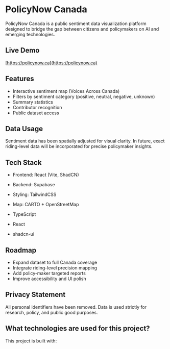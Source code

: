# PolicyNow Canada

PolicyNow Canada is a public sentiment data visualization platform designed to bridge the gap between citizens and policymakers on AI and emerging technologies.

## Live Demo
[https://policynow.ca](https://policynow.ca)

## Features
- Interactive sentiment map (Voices Across Canada)
- Filters by sentiment category (positive, neutral, negative, unknown)
- Summary statistics
- Contributor recognition
- Public dataset access

## Data Usage
Sentiment data has been spatially adjusted for visual clarity. In future, exact riding-level data will be incorporated for precise policymaker insights.

## Tech Stack
- Frontend: React (Vite, ShadCN)
- Backend: Supabase
- Styling: TailwindCSS
- Map: CARTO + OpenStreetMap

- TypeScript
- React
- shadcn-ui

## Roadmap
- Expand dataset to full Canada coverage
- Integrate riding-level precision mapping
- Add policy-maker targeted reports
- Improve accessibility and UI polish

## Privacy Statement
All personal identifiers have been removed. Data is used strictly for research, policy, and public good purposes.

## What technologies are used for this project?

This project is built with:



